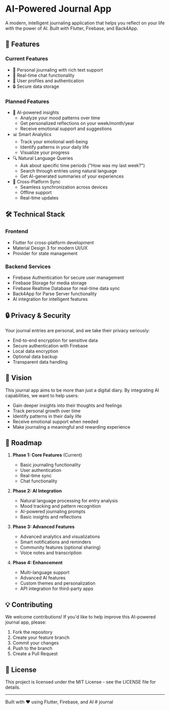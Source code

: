 # AI-Powered Journal App

A modern, intelligent journaling application that helps you reflect on your life with the power of AI. Built with Flutter, Firebase, and Back4App.

## 🌟 Features

### Current Features

- 📝 Personal journaling with rich text support
- 💬 Real-time chat functionality
- 👤 User profiles and authentication
- 🔒 Secure data storage

### Planned Features

- 🤖 AI-powered insights
  - Analyze your mood patterns over time
  - Get personalized reflections on your week/month/year
  - Receive emotional support and suggestions
- 📊 Smart Analytics
  - Track your emotional well-being
  - Identify patterns in your daily life
  - Visualize your progress
- 🔍 Natural Language Queries
  - Ask about specific time periods ("How was my last week?")
  - Search through entries using natural language
  - Get AI-generated summaries of your experiences
- 📱 Cross-Platform Sync
  - Seamless synchronization across devices
  - Offline support
  - Real-time updates

## 🛠️ Technical Stack

### Frontend

- Flutter for cross-platform development
- Material Design 3 for modern UI/UX
- Provider for state management

### Backend Services

- Firebase Authentication for secure user management
- Firebase Storage for media storage
- Firebase Realtime Database for real-time data sync
- Back4App for Parse Server functionality
- AI integration for intelligent features

## 🔒 Privacy & Security

Your journal entries are personal, and we take their privacy seriously:

- End-to-end encryption for sensitive data
- Secure authentication with Firebase
- Local data encryption
- Optional data backup
- Transparent data handling

## 🎯 Vision

This journal app aims to be more than just a digital diary. By integrating AI capabilities, we want to help users:

- Gain deeper insights into their thoughts and feelings
- Track personal growth over time
- Identify patterns in their daily life
- Receive emotional support when needed
- Make journaling a meaningful and rewarding experience

## 🚀 Roadmap

1. **Phase 1: Core Features** (Current)
   - Basic journaling functionality
   - User authentication
   - Real-time sync
   - Chat functionality

2. **Phase 2: AI Integration**
   - Natural language processing for entry analysis
   - Mood tracking and pattern recognition
   - AI-powered journaling prompts
   - Basic insights and reflections

3. **Phase 3: Advanced Features**
   - Advanced analytics and visualizations
   - Smart notifications and reminders
   - Community features (optional sharing)
   - Voice notes and transcription

4. **Phase 4: Enhancement**
   - Multi-language support
   - Advanced AI features
   - Custom themes and personalization
   - API integration for third-party apps

## 💡 Contributing

We welcome contributions! If you'd like to help improve this AI-powered journal app, please:

1. Fork the repository
2. Create your feature branch
3. Commit your changes
4. Push to the branch
5. Create a Pull Request

## 📄 License

This project is licensed under the MIT License - see the LICENSE file for details.

---

Built with ❤️ using Flutter, Firebase, and AI
#   j o u r n a l  
 